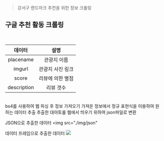 >강서구 랜드마크 추천을 위한 정보 크롤링 

## 구글 추천 활동 크롤링

<br>

|데이터|설명|
|:--:|:--:|
|placename|관광지 이름|
|imgurl|관광지 사진 링크|
|score|리뷰에 의한 별점|
|description|리뷰 갯수|

<br>
bs4를 사용하여 웹 파싱 후 정보 가져오기
가져온 정보에서 정규 표현식을 이용하여 원하는 데이터 추출
추출한 대아토룰 웹에서 띄우기 위하여 json파일로 변환

<br>

JSON으로 추출한 데이터
<img src="./img/json"


데이터 프레임으로 추출한 데이터
<img src="./img/df">

